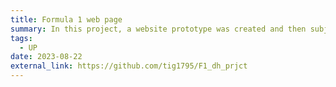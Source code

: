 ```yaml
---
title: Formula 1 web page
summary: In this project, a website prototype was created and then subjected to a Nielsen heuristic evaluation, enabling usability assessment and user experience analysis. The obtained insights informed iterative improvements.
tags:
  - UP
date: 2023-08-22
external_link: https://github.com/tig1795/F1_dh_prjct
---
```

